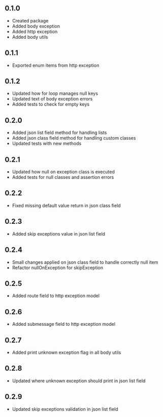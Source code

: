 ## 0.1.0

- Created package
- Added body exception
- Added http exception
- Added body utils

## 0.1.1

- Exported enum items from http exception

## 0.1.2
- Updated how for loop manages null keys
- Updated text of body exception errors
- Added tests to check for empty keys

## 0.2.0
- Added json list field method for handling lists
- Added json class field method for handling custom classes
- Updated tests with new methods

## 0.2.1
- Updated how null on exception class is executed
- Added tests for null classes and assertion errors


## 0.2.2
- Fixed missing default value return in json class field

## 0.2.3
- Added skip exceptions value in json list field

## 0.2.4
- Small changes applied on json class field to handle correctly null item
- Refactor nullOnException for skipException

## 0.2.5
- Added route field to http exception model

## 0.2.6
- Added submessage field to http exception model

## 0.2.7
- Added print unknown exception flag in all body utils

## 0.2.8
- Updated where unknown exception should print in json list field

## 0.2.9
- Updated skip exceptions validation in json list field